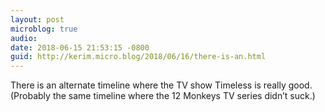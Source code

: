 ```yaml
---
layout: post
microblog: true
audio: 
date: 2018-06-15 21:53:15 -0800
guid: http://kerim.micro.blog/2018/06/16/there-is-an.html
---
```

There is an alternate timeline where the TV show Timeless is really good. (Probably the same timeline where the 12 Monkeys TV series didn’t suck.)
